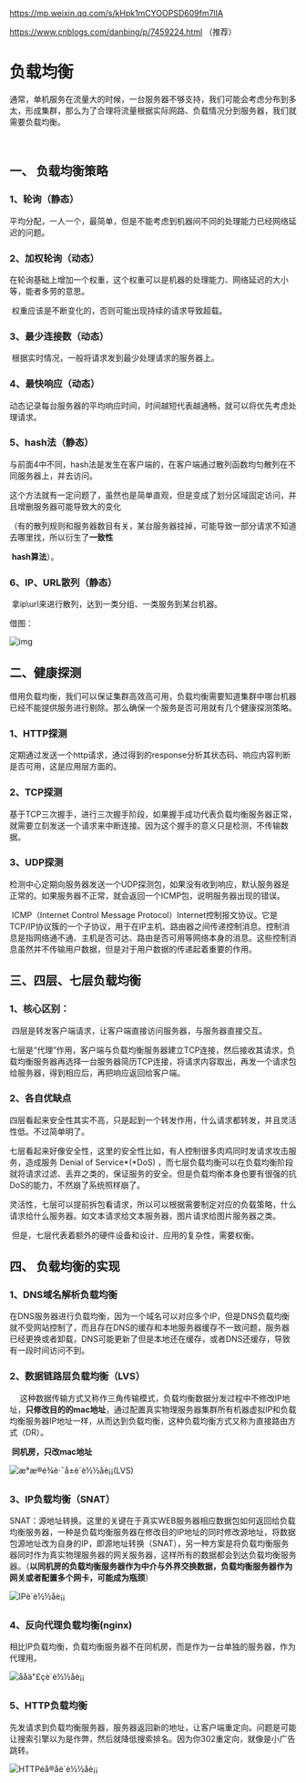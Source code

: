 

https://mp.weixin.qq.com/s/kHpk1mCYOOPSD609fm7lIA

https://www.cnblogs.com/danbing/p/7459224.html （推荐）

# 负载均衡

​	通常，单机服务在流量大的时候，一台服务器不够支持，我们可能会考虑分布到多太，形成集群，那么为了合理将流量根据实际网路、负载情况分到服务器，我们就需要负载均衡。

​	

## 一、 负载均衡策略

### 1、轮询（静态）

​	平均分配，一人一个，最简单，但是不能考虑到机器间不同的处理能力已经网络延迟的问题。

### 2、加权轮询（动态）

​	在轮询基础上增加一个权重，这个权重可以是机器的处理能力、网络延迟的大小等，能者多劳的意思。

​	权重应该是不断变化的，否则可能出现持续的请求导致超载。

### 3、最少连接数（动态）

​	根据实时情况，一般将请求发到最少处理请求的服务器上。

### 4、最快响应（动态）

​	动态记录每台服务器的平均响应时间，时间越短代表越通畅，就可以将优先考虑处理请求。

### 5、hash法（静态）

​	与前面4中不同，hash法是发生在客户端的，在客户端通过散列函数均匀散列在不同服务器上，并去访问。

​	这个方法就有一定问题了，虽然也是简单直观，但是变成了划分区域固定访问，并且增删服务器可能导致大的变化

​	（有的散列规则和服务器数目有关，某台服务器挂掉，可能导致一部分请求不知道去哪里找，所以衍生了**一致性**

​	**hash算法**）。

### 6、IP、URL散列（静态）

​	拿ip\url来进行散列，达到一类分组、一类服务到某台机器。



借图：

![img](https://mmbiz.qpic.cn/mmbiz_png/MOwlO0INfQq7qNuAv0vwkh4vaL36TLIdBPz5eqbJKibNrHws3wcd4FWVD1QJu1G1FHv6wiacAwqfHnc554e0XeCw/640?wx_fmt=png&tp=webp&wxfrom=5&wx_lazy=1&wx_co=1)





## 二、健康探测

​	借用负载均衡，我们可以保证集群高效高可用，负载均衡需要知道集群中哪台机器已经不能提供服务进行剔除。那么确保一个服务是否可用就有几个健康探测策略。

### 1、HTTP探测

​	定期通过发送一个http请求，通过得到的response分析其状态码、响应内容判断是否可用，这是应用层方面的。

### 2、TCP探测

​	基于TCP三次握手，进行三次握手阶段，如果握手成功代表负载均衡服务器正常，就需要立刻发送一个请求来中断连接。因为这个握手的意义只是检测，不传输数据。	



### 3、UDP探测

​	检测中心定期向服务器发送一个UDP探测包，如果没有收到响应，默认服务器是正常的。如果服务器不正常，就会返回一个ICMP包，说明服务器出现的错误。

​	ICMP（Internet Control Message Protocol）Internet控制报文协议。它是TCP/IP协议簇的一个子协议，用于在IP主机、路由器之间传递控制消息。控制消息是指网络通不通、主机是否可达、路由是否可用等网络本身的消息。这些控制消息虽然并不传输用户数据，但是对于用户数据的传递起着重要的作用。 



## 三、四层、七层负载均衡

### 1、核心区别：

​	四层是转发客户端请求，让客户端直接访问服务器，与服务器直接交互。

​	七层是“代理”作用，客户端与负载均衡服务器建立TCP连接，然后接收其请求，负载均衡服务器再选择一台服务器简历TCP连接，将请求内容取出，再发一个请求包给服务器，得到相应后，再把响应返回给客户端。			



### 2、各自优缺点

​	四层看起来安全性其实不高，只是起到一个转发作用，什么请求都转发，并且灵活性低。不过简单明了。	

​	七层看起来好像安全性，这里的安全性比如，有人控制很多肉鸡同时发请求攻击服务，造成服务 Denial of Service*(*DoS) ，而七层负载均衡可以在负载均衡阶段就将请求过滤、丢弃之类的，保证服务的安全。但是负载均衡本身也要有很强的抗DoS的能力，不然崩了系统照样崩了。

​	灵活性，七层可以提前拆包看请求，所以可以根据需要制定对应的负载策略，什么请求给什么服务器。如文本请求给文本服务器，图片请求给图片服务器之类。

​	但是，七层代表着额外的硬件设备和设计、应用的复杂性，需要权衡。



## 四、 负载均衡的实现

### 1、DNS域名解析负载均衡

​	在DNS服务器进行负载均衡，因为一个域名可以对应多个IP，但是DNS负载均衡就不受网站控制了，而且存在DNS的缓存和本地服务器缓存不一致问题，服务器已经更换或者卸载，DNS可能更新了但是本地还在缓存，或者DNS还缓存，导致有一段时间访问不到。



### 2、数据链路层负载均衡（LVS）

　	这种数据传输方式又称作三角传输模式，负载均衡数据分发过程中不修改IP地址，**只修改目的的mac地址**，通过配置真实物理服务器集群所有机器虚拟IP和负载均衡服务器IP地址一样，从而达到负载均衡，这种负载均衡方式又称为直接路由方式（DR）。

​	**同机房，只改mac地址**

![æ°æ®é¾è·¯å±è´è½½åè¡¡(LVS)](https://upload-images.jianshu.io/upload_images/1935978-46ee563e9884a0d8.png?imageMogr2/auto-orient/strip%7CimageView2/2/w/1240)



### 3、IP负载均衡（SNAT）

​	SNAT：源地址转换。这里的关键在于真实WEB服务器相应数据包如何返回给负载均衡服务器，一种是负载均衡服务器在修改目的IP地址的同时修改源地址，将数据包源地址改为自身的IP，即源地址转换（SNAT），另一种方案是将负载均衡服务器同时作为真实物理服务器的网关服务器，这样所有的数据都会到达负载均衡服务器。（**以同机房的负载均衡服务器作为中介与外界交换数据，负载均衡服务器作为网关或者配置多个网卡，可能成为瓶颈**）

![IPè´è½½åè¡¡](https://upload-images.jianshu.io/upload_images/1935978-837df95b32cbcb4f.png?imageMogr2/auto-orient/strip%7CimageView2/2/w/1240)





### 4、反向代理负载均衡(nginx)

​	相比IP负载均衡，负载均衡服务器不在同机房，而是作为一台单独的服务器，作为代理用。

![ååä"£çè´è½½åè¡¡](https://upload-images.jianshu.io/upload_images/1935978-0a9ac869855567c8.png?imageMogr2/auto-orient/strip%7CimageView2/2/w/1240)



### 5、HTTP负载均衡

​	先发请求到负载均衡服务器，服务器返回新的地址，让客户端重定向。问题是可能让搜索引擎以为是作弊，然后就降低搜索排名。因为你302重定向，就像是小广告跳转。

![HTTPéå®åè´è½½åè¡¡](https://upload-images.jianshu.io/upload_images/1935978-001193a4992fdffa.png?imageMogr2/auto-orient/strip%7CimageView2/2/w/1240)